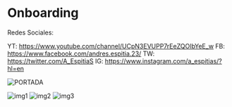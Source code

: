 # Onboarding


Redes Sociales:

YT: https://www.youtube.com/channel/UCpN3EVUPP7rEeZQOIbYeE_w
FB: https://www.facebook.com/andres.espitia.23/
TW: https://twitter.com/A_EspitiaS
IG: https://www.instagram.com/a_espitias/?hl=en

![PORTADA](https://user-images.githubusercontent.com/75282613/115977756-83a43980-a540-11eb-858a-c1a71e2f583f.png)

![img1](https://user-images.githubusercontent.com/75282613/115977760-8acb4780-a540-11eb-8dc8-d6a07f651235.png) 
![img2](https://user-images.githubusercontent.com/75282613/115977761-8d2da180-a540-11eb-9c69-46be86302707.png) 
![img3](https://user-images.githubusercontent.com/75282613/115977763-8ef76500-a540-11eb-94c8-f9c23fff0bd9.png)
 


